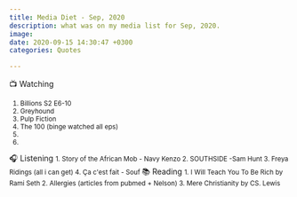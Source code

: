 ```yaml
---
title: Media Diet - Sep, 2020
description: what was on my media list for Sep, 2020.
image: 
date: 2020-09-15 14:30:47 +0300
categories: Quotes

---
```



📺 Watching
<small>
1. Billions S2 E6-10  
2. Greyhound             
3. Pulp Fiction             
4. The 100 (binge watched all eps)    
5. 
6. 
</small>
🎧 Listening
<small>
1. Story of the African Mob - Navy Kenzo
2. SOUTHSIDE -Sam Hunt
3. Freya Ridings (all i can get)
4. Ça c'est fait - Souf
</small>
📚 Reading
<small>
1. I Will Teach You To Be Rich by Rami Seth
2. Allergies (articles from pubmed + Nelson)
3. Mere Christianity by CS. Lewis
</small>
